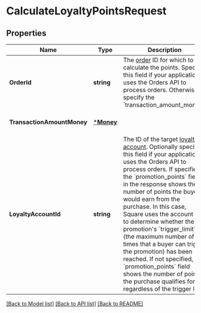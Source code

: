 # CalculateLoyaltyPointsRequest

## Properties
Name | Type | Description | Notes
------------ | ------------- | ------------- | -------------
**OrderId** | **string** | The [order](entity:Order) ID for which to calculate the points. Specify this field if your application uses the Orders API to process orders. Otherwise, specify the &#x60;transaction_amount_money&#x60;. | [optional] [default to null]
**TransactionAmountMoney** | [***Money**](Money.md) |  | [optional] [default to null]
**LoyaltyAccountId** | **string** | The ID of the target [loyalty account](entity:LoyaltyAccount). Optionally specify this field if your application uses the Orders API to process orders.  If specified, the &#x60;promotion_points&#x60; field in the response shows the number of points the buyer would earn from the purchase. In this case, Square uses the account ID to determine whether the promotion&#x27;s &#x60;trigger_limit&#x60; (the maximum number of times that a buyer can trigger the promotion) has been reached. If not specified, the &#x60;promotion_points&#x60; field shows the number of points the purchase qualifies for regardless of the trigger limit. | [optional] [default to null]

[[Back to Model list]](../README.md#documentation-for-models) [[Back to API list]](../README.md#documentation-for-api-endpoints) [[Back to README]](../README.md)

